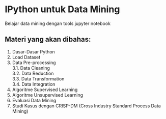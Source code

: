 # IPython untuk Data Mining
Belajar data mining dengan tools jupyter notebook

## Materi yang akan dibahas:
1. Dasar-Dasar Python
2. Load Dataset
3. Data Pre-processing <br>
    3.1. Data Cleaning <br>
    3.2. Data Reduction <br>
    3.3. Data Transformation <br>
    3.4. Data Integration <br>
4. Algoritme Supervised Learning
5. Algoritme Unsupervised Learning
6. Evaluasi Data Mining
7. Studi Kasus dengan CRISP-DM (Cross Industry Standard Process Data Mining)
